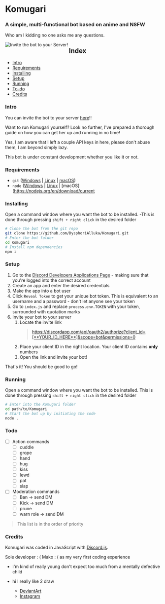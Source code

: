 <p style="text-align:center;">
<h1>Komugari</h1>
    <h3>A simple, multi-functional bot based on anime and NSFW</h3>
    Who am I kidding no one asks me any questions.


<p align="left">
<img align="left" title="Invite the bot to your Server!" src="https://a.safe.moe/QQ7f3.jpg"></a>
</p>

## Index
- [Intro](#intro)
- [Requirements](#requirements)
- [Installing](#installing)
- [Setup](#setup)
- [Running](#running)
- [To-do](#todo)
- [Credits](#credits)


### Intro 
You can invite the bot to your server [here](https://discordapp.com/api/oauth2/authorize?client_id=365907645795794946&scope=bot&permissions=2083912831)!! 

Want to run Komugari yourself? Look no further, I've prepared a thorough guide on how you can get her up and running in no time! 

Yes, I am aware that I left a couple API keys in here, please don't abuse them, I am beyond simply lazy.

This bot is under constant development whether you like it or not.

### Requirements
- `git` ([Windows](https://git-scm.com/download/win) | [Linux](https://git-scm.com/download/linux) | [macOS](https://git-scm.com/download/mac))
- `node` ([Windows](https://nodejs.org/en/download/current/) | [Linux](https://nodejs.org/en/download/package-manager/) | [macOS](https://nodejs.org/en/download/current

### Installing
Open a command window where you want the bot to be installed. 
    -This is done through pressing `shift + right click` in the desired folder
```bash
# Clone the bot from the git repo
git clone https://github.com/DysphoriAlluka/Komugari.git
# Enter the bot folder
cd Komugari
# Install npm dependencies
npm i
```

### Setup
1. Go to the [Discord Developers Applications Page](https://discordapp.com/developers/applications/me) - making sure that you're logged into the correct account
2. Create an app and enter the desired credentials
3. Make the app into a bot user
4. Click `Reveal Token` to get your unique bot token. This is equivalent to an username and a password - don't let anyone see your token
5. Go to `index.js` and replace `process.env.TOKEN` with your token, surrounded with quotation marks
6. Invite your bot to your server
    1. Locate the invite link 
        >https://discordapp.com/api/oauth2/authorize?client_id=[**YOUR_ID_HERE**]&scope=bot&permissions=0
    2. Place your client ID in the right location. Your client ID contains **only** numbers
    3. Open the link and invite your bot!

That's it! You should be good to go!

### Running
Open a command window where you want the bot to be installed. 
This is done through pressing `shift + right click` in the desired folder
```bash
# Enter into the Komugari folder
cd path/to/Komugari
# Start the bot up by initiating the code
node .
```

### Todo
- [ ] Action commands
    - [ ] cuddle
    - [ ] grope
    - [ ] hand
    - [ ] hug
    - [ ] kiss
    - [ ] lewd
    - [ ] pat
    - [ ] slap
- [ ] Moderation commands
    - [ ] Ban -> send DM
    - [ ] Kick -> send DM
    - [ ] prune 
    - [ ] warn role -> send DM

> This list is in the order of priority

### Credits 
Komugari was coded in JavaScript with [Discord.js](https://github.com/hydrabolt/discord.js).

Sole developer : ( Mako : ( as my very first coding experience

- I'm kind of really young don't expect too much from a mentally defective child

- hi I really like 2 draw 

    - [DeviantArt](http://makohime.deviantart.com/)
    - [Instagram](https://www.instagram.com/mitorisia/)
    


